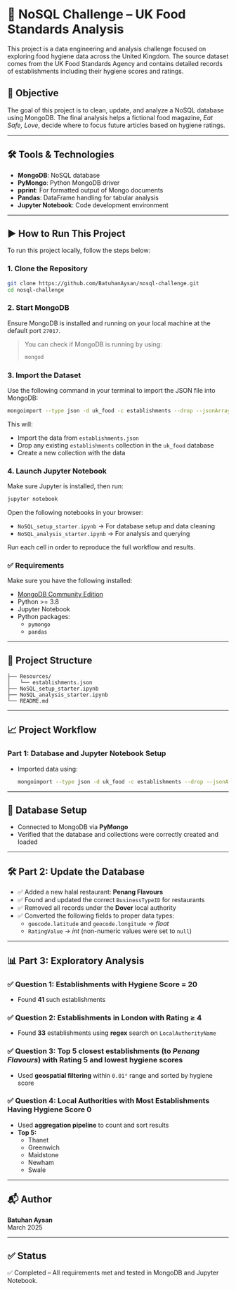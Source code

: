 # 🥗 NoSQL Challenge – UK Food Standards Analysis

This project is a data engineering and analysis challenge focused on exploring food hygiene data across the United Kingdom. The source dataset comes from the UK Food Standards Agency and contains detailed records of establishments including their hygiene scores and ratings.

## 📌 Objective

The goal of this project is to clean, update, and analyze a NoSQL database using MongoDB. The final analysis helps a fictional food magazine, *Eat Safe, Love*, decide where to focus future articles based on hygiene ratings.

---

## 🛠️ Tools & Technologies

- **MongoDB**: NoSQL database
- **PyMongo**: Python MongoDB driver
- **pprint**: For formatted output of Mongo documents
- **Pandas**: DataFrame handling for tabular analysis
- **Jupyter Notebook**: Code development environment

---

## ▶️ How to Run This Project

To run this project locally, follow the steps below:

### 1. Clone the Repository

```bash
git clone https://github.com/BatuhanAysan/nosql-challenge.git
cd nosql-challenge
```

### 2. Start MongoDB

Ensure MongoDB is installed and running on your local machine at the default port `27017`.

> You can check if MongoDB is running by using:
>
> ```bash
> mongod
> ```

### 3. Import the Dataset

Use the following command in your terminal to import the JSON file into MongoDB:

```bash
mongoimport --type json -d uk_food -c establishments --drop --jsonArray establishments.json
```

This will:
- Import the data from `establishments.json`
- Drop any existing `establishments` collection in the `uk_food` database
- Create a new collection with the data

### 4. Launch Jupyter Notebook

Make sure Jupyter is installed, then run:

```bash
jupyter notebook
```

Open the following notebooks in your browser:
- `NoSQL_setup_starter.ipynb` → For database setup and data cleaning
- `NoSQL_analysis_starter.ipynb` → For analysis and querying

Run each cell in order to reproduce the full workflow and results.

### ✅ Requirements

Make sure you have the following installed:

- [MongoDB Community Edition](https://www.mongodb.com/try/download/community)
- Python >= 3.8
- Jupyter Notebook
- Python packages:
  - `pymongo`
  - `pandas`

---

## 📂 Project Structure

```nosql-challenge/
├── Resources/
│   └── establishments.json
├── NoSQL_setup_starter.ipynb
├── NoSQL_analysis_starter.ipynb
└── README.md
```

---

## 📈 Project Workflow

### Part 1: Database and Jupyter Notebook Setup
- Imported data using:

  ```bash
  mongoimport --type json -d uk_food -c establishments --drop --jsonArray establishments.json

---

## 🔌 Database Setup

- Connected to MongoDB via **PyMongo**
- Verified that the database and collections were correctly created and loaded

---

## 🛠️ Part 2: Update the Database

- ✅ Added a new halal restaurant: **Penang Flavours**
- ✅ Found and updated the correct `BusinessTypeID` for restaurants
- ✅ Removed all records under the **Dover** local authority
- ✅ Converted the following fields to proper data types:
  - `geocode.latitude` and `geocode.longitude` → *float*
  - `RatingValue` → *int* (non-numeric values were set to `null`)

---

## 📊 Part 3: Exploratory Analysis

### ✅ Question 1: Establishments with Hygiene Score = 20
- Found **41** such establishments

### ✅ Question 2: Establishments in London with Rating ≥ 4
- Found **33** establishments using **regex** search on `LocalAuthorityName`

### ✅ Question 3: Top 5 closest establishments (to *Penang Flavours*) with Rating 5 and lowest hygiene scores
- Used **geospatial filtering** within `0.01°` range and sorted by hygiene score

### ✅ Question 4: Local Authorities with Most Establishments Having Hygiene Score 0
- Used **aggregation pipeline** to count and sort results
- **Top 5:**
  - Thanet
  - Greenwich
  - Maidstone
  - Newham
  - Swale

---

## 📬 Author

**Batuhan Aysan**  
March 2025

---

## ✅ Status

✅ Completed – All requirements met and tested in MongoDB and Jupyter Notebook.
